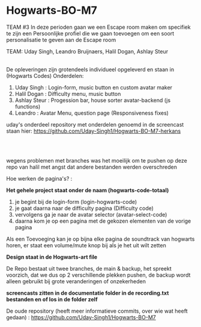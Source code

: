# Hogwarts-BO-M7

TEAM #3
In deze perioden gaan we een Escape room maken om specifiek te zijn een Persoonlijke profiel die we gaan toevoegen om een soort personalisatie te geven aan de Escape room

TEAM:
Uday Singh,
Leandro Bruijnaers,
Halil Dogan,
Ashlay Steur 
<br>
<br>

De opleveringen zijn grotendeels individueel  opgeleverd en staan in (Hogwarts Codes)
Onderdelen:

1. Uday Singh : Login-form, music button en custom avatar maker
2. Halil Dogan : Difficulty menu, music button
3. Ashlay Steur : Progession bar, house sorter avatar-backend (js functions)
4. Leandro : Avatar Menu, question page (Responsiveness fixes)

uday's onderdeel repository met onderdelen genoemd in de screencast staan hier:
https://github.com/Uday-Singh1/Hogwarts-BO-M7-herkans

<br>
<br>

wegens problemen met branches was het moeilijk om te pushen op deze repo van halil met angst dat andere bestanden werden overschreden

Hoe werken de pagina's? :

**Het gehele project staat onder de naam (hogwarts-code-totaal)**

1. je begint bij de login-form (login-hogwarts-code)
2. je gaat daarna naar de difficulty pagina (Difficulty code)
3. vervolgens ga je naar de avatar selector (avatar-select-code)
4. daarna kom je op een pagina met de gekozen elementen van de vorige pagina


Als een Toevoeging kan je op bijna elke pagina de soundtrack van hogwarts horen,
er staat een volume/mute knop bij als je het uit wilt zetten 

**Design staat in de Hogwarts-art file**

De Repo bestaat uit twee branches, de main & backup, het spreekt voorzich, dat we dus op 2 verschillende plekken pushen, de backup wordt alleen gebruikt bij grote veranderingen of onzekerheden

**screencasts zitten in de documentatie folder in de recording.txt bestanden en of los in de folder zelf** 

De oude repository (heeft meer informatieve commits, over wie wat heeft gedaan) : https://github.com/Uday-Singh1/Hogwarts-BO-M7
